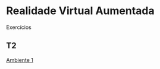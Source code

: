 # Realidade Virtual Aumentada

Exercícios

## T2

[Ambiente 1](https://karlaflorentino.github.io/RVA-2021/works/T2_Ambiente1.html)

